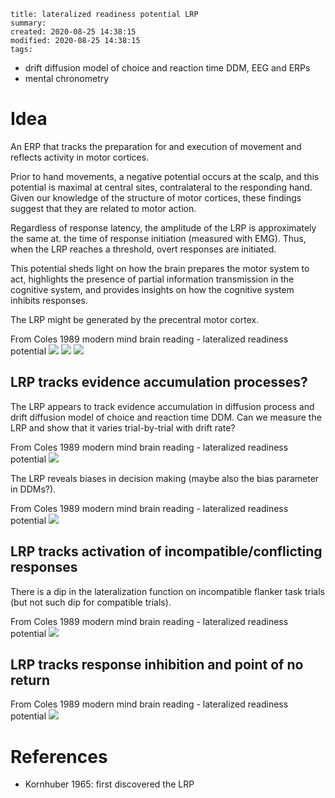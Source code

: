 ```
title: lateralized readiness potential LRP
summary: 
created: 2020-08-25 14:38:15
modified: 2020-08-25 14:38:15
tags: 
```

- drift diffusion model of choice and reaction time DDM, EEG and ERPs
- mental chronometry

# Idea
An ERP that tracks the preparation for and execution of movement and reflects activity in motor cortices.

Prior to hand movements, a negative potential occurs at the scalp, and this potential is maximal at central sites, contralateral to the responding hand. Given our knowledge of the structure of motor cortices, these findings suggest that they are related to motor action.

Regardless of response latency, the amplitude of the LRP is approximately the same at. the time of response initiation (measured with EMG). Thus, when the LRP reaches a threshold, overt responses are initiated. 

This potential sheds light on how the brain prepares the motor system to act, highlights the presence of partial information transmission in the cognitive system, and provides insights on how the cognitive system inhibits responses.

The LRP might be generated by the precentral motor cortex.

From Coles 1989 modern mind brain reading - lateralized readiness potential
![](Pasted-image-318.png)
![](Pasted-image-319.png)
![](Pasted-image-134.png)

## LRP tracks evidence accumulation processes?

The LRP appears to track evidence accumulation in diffusion process and drift diffusion model of choice and reaction time DDM. Can we measure the LRP and show that it varies trial-by-trial with drift rate? 

From Coles 1989 modern mind brain reading - lateralized readiness potential
![](Pasted-image-320.png)

The LRP reveals biases in decision making (maybe also the bias parameter in DDMs?).  

From Coles 1989 modern mind brain reading - lateralized readiness potential
![](Pasted-image-321.png)

## LRP tracks activation of incompatible/conflicting responses
There is a dip in the lateralization function on incompatible flanker task trials (but not such dip for compatible trials). 

From Coles 1989 modern mind brain reading - lateralized readiness potential
![](Pasted-image-322.png)

## LRP tracks response inhibition and point of no return

From Coles 1989 modern mind brain reading - lateralized readiness potential
![](Pasted-image-323.png)

# References
- Kornhuber 1965: first discovered the LRP